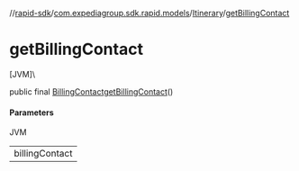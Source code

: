 //[rapid-sdk](../../../index.md)/[com.expediagroup.sdk.rapid.models](../index.md)/[Itinerary](index.md)/[getBillingContact](get-billing-contact.md)

# getBillingContact

[JVM]\

public final [BillingContact](../-billing-contact/index.md)[getBillingContact](get-billing-contact.md)()

#### Parameters

JVM

| |
|---|
| billingContact |
